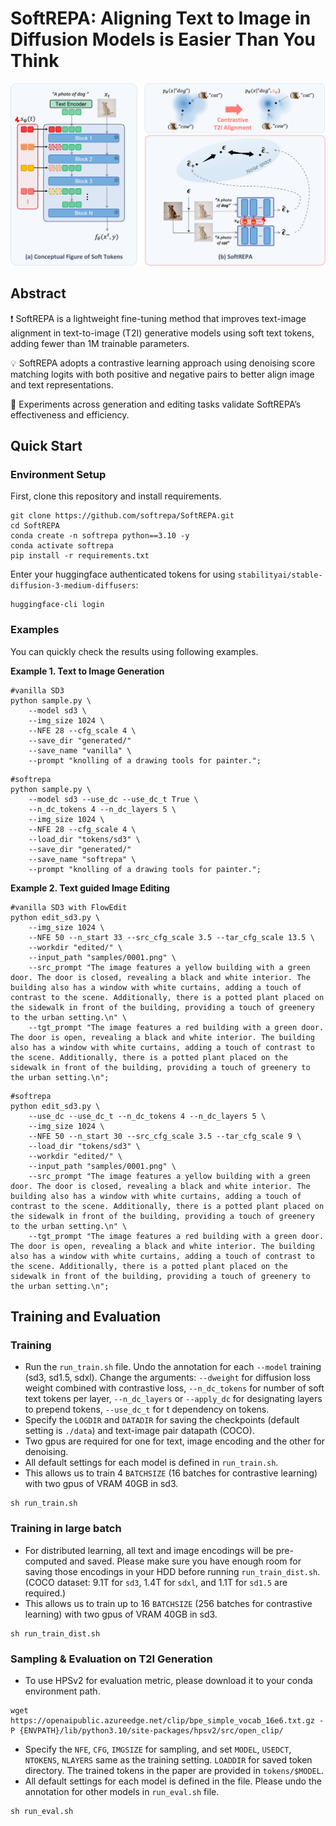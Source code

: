 # SoftREPA: Aligning Text to Image in Diffusion Models is Easier Than You Think

![img](assets/main-figure.jpg)

## Abstract

❗️ SoftREPA is a lightweight fine-tuning method that improves text-image alignment in text-to-image (T2I) generative models using soft text tokens, adding fewer than 1M trainable parameters.

💡 SoftREPA adopts a contrastive learning approach using denoising score matching logits with both positive and negative pairs to better align image and text representations.

📌 Experiments across generation and editing tasks validate SoftREPA’s effectiveness and efficiency.


## Quick Start

### Environment Setup

First, clone this repository and install requirements.

```
git clone https://github.com/softrepa/SoftREPA.git
cd SoftREPA
conda create -n softrepa python==3.10 -y
conda activate softrepa
pip install -r requirements.txt
```
Enter your huggingface authenticated tokens for using `stabilityai/stable-diffusion-3-medium-diffusers`:
```
huggingface-cli login
```

### Examples

You can quickly check the results using following examples.

**Example 1. Text to Image Generation**
``` 
#vanilla SD3
python sample.py \
    --model sd3 \
    --img_size 1024 \
    --NFE 28 --cfg_scale 4 \
    --save_dir "generated/"
    --save_name "vanilla" \
    --prompt "knolling of a drawing tools for painter.";
```
```
#softrepa
python sample.py \
    --model sd3 --use_dc --use_dc_t True \
    --n_dc_tokens 4 --n_dc_layers 5 \
    --img_size 1024 \
    --NFE 28 --cfg_scale 4 \
    --load_dir "tokens/sd3" \
    --save_dir "generated/"
    --save_name "softrepa" \
    --prompt "knolling of a drawing tools for painter.";
```

**Example 2. Text guided Image Editing**
```
#vanilla SD3 with FlowEdit
python edit_sd3.py \
    --img_size 1024 \
    --NFE 50 --n_start 33 --src_cfg_scale 3.5 --tar_cfg_scale 13.5 \
    --workdir "edited/" \
    --input_path "samples/0001.png" \
    --src_prompt "The image features a yellow building with a green door. The door is closed, revealing a black and white interior. The building also has a window with white curtains, adding a touch of contrast to the scene. Additionally, there is a potted plant placed on the sidewalk in front of the building, providing a touch of greenery to the urban setting.\n" \
    --tgt_prompt "The image features a red building with a green door. The door is open, revealing a black and white interior. The building also has a window with white curtains, adding a touch of contrast to the scene. Additionally, there is a potted plant placed on the sidewalk in front of the building, providing a touch of greenery to the urban setting.\n";
```
```
#softrepa
python edit_sd3.py \
    --use_dc --use_dc_t --n_dc_tokens 4 --n_dc_layers 5 \
    --img_size 1024 \
    --NFE 50 --n_start 30 --src_cfg_scale 3.5 --tar_cfg_scale 9 \
    --load_dir "tokens/sd3" \
    --workdir "edited/" \
    --input_path "samples/0001.png" \
    --src_prompt "The image features a yellow building with a green door. The door is closed, revealing a black and white interior. The building also has a window with white curtains, adding a touch of contrast to the scene. Additionally, there is a potted plant placed on the sidewalk in front of the building, providing a touch of greenery to the urban setting.\n" \
    --tgt_prompt "The image features a red building with a green door. The door is open, revealing a black and white interior. The building also has a window with white curtains, adding a touch of contrast to the scene. Additionally, there is a potted plant placed on the sidewalk in front of the building, providing a touch of greenery to the urban setting.\n";
```

## Training and Evaluation
### Training

- Run the `run_train.sh` file. Undo the annotation for each `--model` training (sd3, sd1.5, sdxl). Change the arguments: `--dweight` for diffusion loss weight combined with contrastive loss, `--n_dc_tokens` for number of soft text tokens per layer, `--n_dc_layers` or `--apply_dc` for designating layers to prepend tokens, `--use_dc_t` for t dependency on tokens.
- Specify the `LOGDIR` and `DATADIR` for saving the checkpoints (default setting is `./data`) and text-image pair datapath (COCO).
- Two gpus are required for one for text, image encoding and the other for denoising. 
- All default settings for each model is defined in `run_train.sh`. 
- This allows us to train 4 `BATCHSIZE` (16 batches for contrastive learning) with two gpus of VRAM 40GB in sd3.
```
sh run_train.sh
```

### Training in large batch
- For distributed learning, all text and image encodings will be pre-computed and saved. Please make sure you have enough room for saving those encodings in your HDD before running `run_train_dist.sh`. (COCO dataset: 9.1T for `sd3`, 1.4T for `sdxl`, and 1.1T for `sd1.5` are required.)
- This allows us to train up to 16 `BATCHSIZE` (256 batches for contrastive learning) with two gpus of VRAM 40GB in sd3.
```
sh run_train_dist.sh
```

### Sampling & Evaluation on T2I Generation
- To use HPSv2 for evaluation metric, please download it to your conda environment path.
```
wget https://openaipublic.azureedge.net/clip/bpe_simple_vocab_16e6.txt.gz -P {ENVPATH}/lib/python3.10/site-packages/hpsv2/src/open_clip/
```
- Specify the `NFE`, `CFG`, `IMGSIZE` for sampling, and set `MODEL`, `USEDCT`, `NTOKENS`, `NLAYERS` same as the training setting. `LOADDIR` for saved token directory. The trained tokens in the paper are provided in `tokens/$MODEL`. 
- All default settings for each model is defined in the file. Please undo the annotation for other models in `run_eval.sh` file.
```
sh run_eval.sh
```
